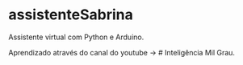# assistenteSabrina

Assistente virtual com  Python e Arduino.

Aprendizado através do canal do youtube -> # Inteligência Mil Grau.
